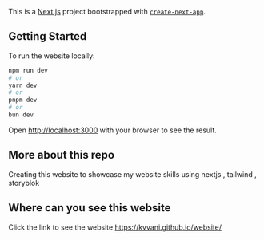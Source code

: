 This is a [Next.js](https://nextjs.org) project bootstrapped with [`create-next-app`](https://nextjs.org/docs/app/api-reference/cli/create-next-app).

## Getting Started

To run the website locally:

```bash
npm run dev
# or
yarn dev
# or
pnpm dev
# or
bun dev
```

Open [http://localhost:3000](http://localhost:3000) with your browser to see the result.


## More about this repo

Creating this website to showcase my website skills using nextjs , tailwind , storyblok

## Where can you see this website

 Click the link to see the website https://kvvani.github.io/website/
